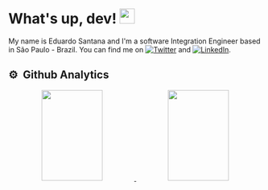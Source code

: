# What's up, dev! <img src="https://raw.githubusercontent.com/MartinHeinz/MartinHeinz/master/wave.gif" width="30px">

My name is Eduardo Santana and I'm a software Integration Engineer based in São Paulo - Brazil. You can find me on [![Twitter][1.2]][1] and [![LinkedIn][3.2]][3].

## ⚙️ &nbsp;Github Analytics

<p align="center">
  <a href="https://github.com/eduardo3g">
    <img height="180em" width="49%" margin-right="20px" src="https://github-readme-stats-eight-theta.vercel.app/api?username=eduardo3g&show_icons=true&theme=react&include_all_commits=true&count_private=true"/>
    <img height="180em" width="49%" src="https://github-readme-stats-eight-theta.vercel.app/api/top-langs/?username=eduardo3g&layout=compact&langs_count=8&theme=react"/>
  </a>
</p>
<br />

<!-- icons with padding -->

[1.1]: http://i.imgur.com/tXSoThF.png (twitter icon with padding)
[2.1]: http://i.imgur.com/0o48UoR.png (github icon with padding)

<!-- icons without padding -->

[1.2]: http://i.imgur.com/wWzX9uB.png (twitter icon without padding)
[2.2]: http://i.imgur.com/9I6NRUm.png (github icon without padding)
[3.2]: https://raw.githubusercontent.com/MartinHeinz/MartinHeinz/master/linkedin-3-16.png (LinkedIn icon without padding)


<!-- links to my social media accounts -->

[1]: https://twitter.com/scvramella/
[2]: https://github.com/eduardo3g/
[3]: https://www.linkedin.com/in/eduardo3g/
